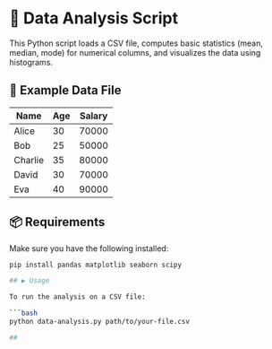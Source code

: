 # 🧪 Data Analysis Script

This Python script loads a CSV file, computes basic statistics (mean, median, mode) for numerical columns, and visualizes the data using histograms.

## 📂 Example Data File

| Name    | Age | Salary |
|---------|-----|--------|
| Alice   | 30  | 70000  |
| Bob     | 25  | 50000  |
| Charlie | 35  | 80000  |
| David   | 30  | 70000  |
| Eva     | 40  | 90000  |

## 📦 Requirements

Make sure you have the following installed:

```bash
pip install pandas matplotlib seaborn scipy

## ▶️ Usage

To run the analysis on a CSV file:

```bash
python data-analysis.py path/to/your-file.csv

##


